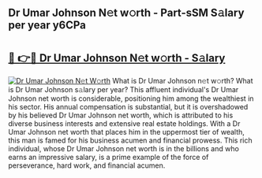 ## Dr Umar Johnson N𝚎t w𝚘rth - Part-sSM S𝚊lary per year y6CPa

# <h2><a href="http://gc1n7c.nevu.top/?p=Dr+Umar+Johnson">🔗 👉🔴 Dr Umar Johnson N𝚎t w𝚘rth - S𝚊lary</a></h2>

[![Dr Umar Johnson N𝚎t W𝚘rth](https://i.imgur.com/Oavwk0R.jpeg)](http://gc1n7c.nevu.top/?p=Dr+Umar+Johnson)
What is Dr Umar Johnson n𝚎t w𝚘rth? What is Dr Umar Johnson s𝚊lary per year?
This affluent individual's Dr Umar Johnson net worth is considerable, positioning him among the wealthiest in his sector. His annual compensation is substantial, but it is overshadowed by his believed Dr Umar Johnson net worth, which is attributed to his diverse business interests and extensive real estate holdings. With a Dr Umar Johnson net worth that places him in the uppermost tier of wealth, this man is famed for his business acumen and financial prowess. This rich individual, whose Dr Umar Johnson net worth is in the billions and who earns an impressive salary, is a prime example of the force of perseverance, hard work, and financial acumen.
